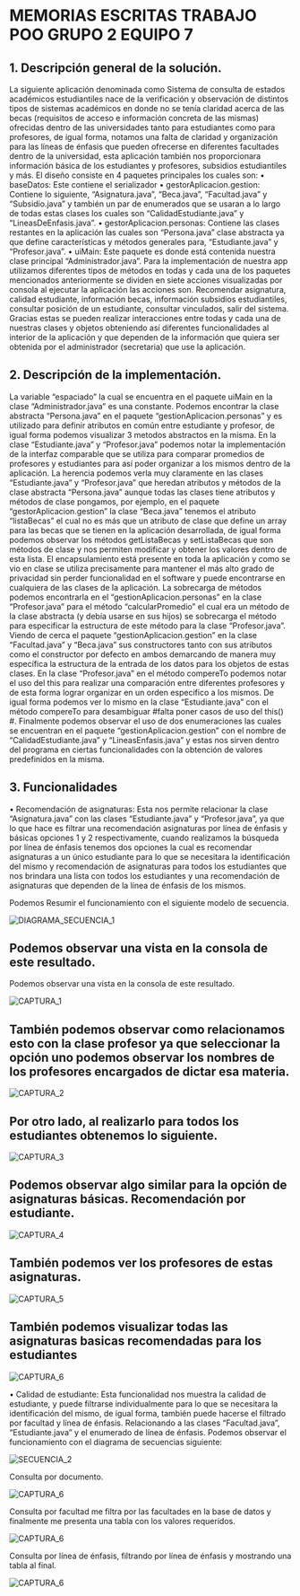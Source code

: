 # MEMORIAS ESCRITAS TRABAJO POO GRUPO 2 EQUIPO 7

## 1.	Descripción general de la solución.

La siguiente aplicación denominada como Sistema de consulta de estados académicos estudiantiles nace de la verificación y observación de distintos tipos de sistemas académicos en donde no se tenía claridad acerca de las becas (requisitos de acceso e información concreta de las mismas) ofrecidas dentro de las universidades tanto para estudiantes como para profesores, de igual forma, notamos una falta de claridad y organización para las líneas de énfasis que pueden ofrecerse en diferentes facultades dentro de la universidad, esta aplicación también nos proporcionara información básica de los estudiantes y profesores, subsidios estudiantiles y más. 
El diseño consiste en 4 paquetes principales los cuales son:
•	baseDatos: Este contiene el serializador 
•	gestorAplicacion.gestion: Contiene lo siguiente, “Asignatura.java”, “Beca.java”, “Facultad.java” y “Subsidio.java” y también un par de enumerados que se usaran a lo largo de todas estas clases los cuales son “CalidadEstudiante.java” y “LineasDeEnfasis.java”.
•	gestorAplicacion.personas: Contiene las clases restantes en la aplicación las cuales son “Persona.java” clase abstracta ya que define características y métodos generales para, “Estudiante.java” y “Profesor.java”.
•	uiMain: Este paquete es donde está contenida nuestra clase principal “Administrador.java”.
Para la implementación de nuestra app utilizamos diferentes tipos de métodos en todas y cada una de los paquetes mencionados anteriormente se dividen en siete acciones visualizadas por consola al ejecutar la aplicación las acciones son. Recomendar asignatura, calidad estudiante, información becas, información subsidios estudiantiles, consultar posición de un estudiante, consultar vinculados, salir del sistema. Gracias estas se pueden realizar interacciones entre todas y cada una de nuestras clases y objetos obteniendo así diferentes funcionalidades al interior de la aplicación y que dependen de la información que quiera ser obtenida por el administrador (secretaria) que use la aplicación.


## 2.	Descripción de la implementación.
La variable “espaciado” la cual se encuentra en el paquete uiMain en la clase “Administrador.java” es una constante. Podemos encontrar la clase abstracta “Persona.java” en el paquete “gestionAplicacion.personas” y es utilizado para definir atributos en común entre estudiante y profesor, de igual forma podemos visualizar 3 metodos abstractos en la misma. En la clase “Estudiante.java” y “Profesor.java” podemos notar la implementación de la interfaz comparable que se utiliza para comparar promedios de profesores y estudiantes para así poder organizar a los mismos dentro de la aplicación. La herencia podemos verla muy claramente en las clases “Estudiante.java” y “Profesor.java” que heredan atributos y métodos de la clase abstracta “Persona.java” aunque todas las clases tiene atributos y métodos de clase pongamos, por ejemplo, en el paquete “gestorAplicacion.gestion” la clase “Beca.java” tenemos el atributo “listaBecas” el cual no es más que un atributo de clase que define un array para las becas que se tienen en la aplicación desarrollada, de igual forma podemos observar los métodos getListaBecas y setListaBecas que son métodos de clase y nos permiten modificar y obtener los valores dentro de esta lista. El encapsulamiento está presente en toda la aplicación y como se vio en clase se utiliza precisamente para mantener el más alto grado de privacidad sin perder funcionalidad en el software y puede encontrarse en cualquiera de las clases de la aplicación. La sobrecarga de métodos podemos encontrarla en el “gestionAplicacion.personas” en la clase “Profesor.java” para el método “calcularPromedio” el cual era un método de la clase abstracta (y debía usarse en sus hijos) se sobrecarga el método para especificar la estructura de este método para la clase “Profesor.java”. Viendo de cerca el paquete “gestionAplicacion.gestion” en la clase “Facultad.java” y “Beca.java” sus constructores tanto con sus atributos como el constructor por defecto en ambos demarcando de manera muy específica la estructura de la entrada de los datos para los objetos de estas clases. En la clase “Profesor.java” en el método compereTo podemos notar el uso del this para realizar una comparación entre diferentes profesores y de esta forma lograr organizar en un orden especifico a los mismos. De igual forma podemos ver lo mismo en la clase “Estudiante.java” con el método compereTo para desambiguar #falta poner casos de uso del this() #. Finalmente podemos observar el uso de dos enumeraciones las cuales se encuentran en el paquete “gestionAplicacion.gestion” con el nombre de “CalidadEstudiante.java” y “LineasEnfasis.java” y estas nos sirven dentro del programa en ciertas funcionalidades con la obtención de valores predefinidos en la misma.

## 3.	Funcionalidades
•	Recomendación de asignaturas: Esta nos permite relacionar la clase “Asignatura.java” con las clases “Estudiante.java” y “Profesor.java”, ya que lo que hace es filtrar una recomendación asignaturas por línea de énfasis y básicas opciones 1 y 2 respectivamente, cuando realizamos la búsqueda por línea de énfasis tenemos dos opciones la cual es recomendar asignaturas a un único estudiante para lo que se necesitara la identificación del mismo y recomendación de asignaturas para todos los estudiantes que nos brindara una lista con todos los estudiantes y una recomendación de asignaturas que dependen de la línea de énfasis de los mismos.


Podemos Resumir el funcionamiento con el siguiente modelo de secuencia.


![DIAGRAMA_SECUENCIA_1](https://github.com/POO2022-02-UNALMED/practica-g2-equipo7/blob/master/lib/secuencia1.png)

## Podemos observar una vista en la consola de este resultado.

Podemos observar una vista en la consola de este resultado.

![CAPTURA_1](https://github.com/POO2022-02-UNALMED/practica-g2-equipo7/blob/master/lib/ra_le_eu.png)

## También podemos observar como relacionamos esto con la clase profesor ya que seleccionar la opción uno podemos observar los nombres de los profesores encargados de dictar esa materia.

![CAPTURA_2](https://github.com/POO2022-02-UNALMED/practica-g2-equipo7/blob/master/lib/profesores.png)

## Por otro lado, al realizarlo para todos los estudiantes obtenemos lo siguiente.

![CAPTURA_3](https://github.com/POO2022-02-UNALMED/practica-g2-equipo7/blob/master/lib/todos_le.png)

## Podemos observar algo similar para la opción de asignaturas básicas. Recomendación por estudiante.

![CAPTURA_4](https://github.com/POO2022-02-UNALMED/practica-g2-equipo7/blob/master/lib/basica_es.png)

## También podemos ver los profesores de estas asignaturas.

![CAPTURA_5](https://github.com/POO2022-02-UNALMED/practica-g2-equipo7/blob/master/lib/profesores_bas.png)

## También podemos visualizar todas las asignaturas basicas recomendadas para los estudiantes

![CAPTURA_6](https://github.com/POO2022-02-UNALMED/practica-g2-equipo7/blob/master/lib/basicas_te.png)

•	Calidad de estudiante: Esta funcionalidad nos muestra la calidad de estudiante, y puede filtrarse individualmente para lo que se necesitara la identificación del mismo, de igual forma, también puede hacerse el filtrado por facultad y línea de énfasis. Relacionando a las clases “Facultad.java”, “Estudiante.java” y el enumerado de línea de énfasis.
Podemos observar el funcionamiento con el diagrama de secuencias siguiente:

![SECUENCIA_2](https://github.com/POO2022-02-UNALMED/practica-g2-equipo7/blob/master/lib/basicas_te.png) 

Consulta por documento.

 ![CAPTURA_6](https://github.com/POO2022-02-UNALMED/practica-g2-equipo7/blob/master/lib/basicas_te.png)

Consulta por facultad me filtra por las facultades en la base de datos y finalmente me presenta una tabla con los valores requeridos.

![CAPTURA_6](https://github.com/POO2022-02-UNALMED/practica-g2-equipo7/blob/master/lib/basicas_te.png)

Consulta por línea de énfasis, filtrando por línea de énfasis y mostrando una tabla al final.

![CAPTURA_6](https://github.com/POO2022-02-UNALMED/practica-g2-equipo7/blob/master/lib/basicas_te.png)
